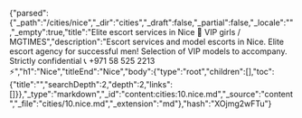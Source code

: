 {"parsed":{"_path":"/cities/nice","_dir":"cities","_draft":false,"_partial":false,"_locale":"","_empty":true,"title":"Elite escort services in Nice 🖤 VIP girls / MGTIMES","description":"Escort services and model escorts in Nice. Elite escort agency for successful men! Selection of VIP models to accompany. Strictly confidential 📞 +971 58 525 2213 ⚡","h1":"Nice","titleEnd":"Nice","body":{"type":"root","children":[],"toc":{"title":"","searchDepth":2,"depth":2,"links":[]}},"_type":"markdown","_id":"content:cities:10.nice.md","_source":"content","_file":"cities/10.nice.md","_extension":"md"},"hash":"XOjmg2wFTu"}